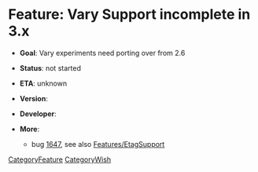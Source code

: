 # Feature: Vary Support incomplete in 3.x

  - **Goal**: Vary experiments need porting over from 2.6

  - **Status**: not started

  - **ETA**: unknown

  - **Version**:

  - **Developer**:

  - **More**:
    
      - bug [1647](https://bugs.squid-cache.org/show_bug.cgi?id=1647#),
        see also
        [Features/EtagSupport](https://wiki.squid-cache.org/action/show/Features/VarySupport/Features/EtagSupport#)

[CategoryFeature](https://wiki.squid-cache.org/action/show/Features/VarySupport/CategoryFeature#)
[CategoryWish](https://wiki.squid-cache.org/action/show/Features/VarySupport/CategoryWish#)
